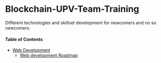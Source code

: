# Blockchain-UPV-Team-Training
Different technologies and skillset development for newcomers and no so newcomers.


#### Table of Contents

* [Web Development](./web-development)
  * [Web development Roadmap](./web-development/webdev-roadmap.md)